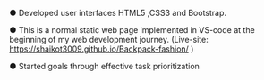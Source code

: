 ● Developed user interfaces HTML5 ,CSS3 and Bootstrap.

● This is a normal static web page implemented in VS-code at the
beginning of my web development journey. (Live-site:
https://shaikot3009.github.io/Backpack-fashion/ )

● Started goals through effective task prioritization
